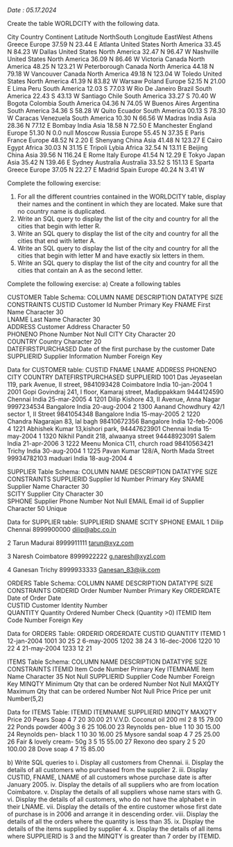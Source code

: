 
*Date : 05.17.2024*

Create the table WORLDCITY with the following data.
 
City	Country	Continent	Latitude	NorthSouth	Longitude	EastWest
Athens	Greece	Europe	37.59	N	23.44	E
Atlanta	United States	North America	33.45	N	84.23	W
Dallas	United States	North America	32.47	N	96.47	W
Nashville	United States	North America	36.09	N	86.46	W
Victoria	Canada	North America	48.25	N	123.21	W
Peterborough	Canada	North America	44.18	N	79.18	W
Vancouver	Canada	North America	49.18	N	123.04	W
Toledo	United States	North America	41.39	N	83.82	W
Warsaw	Poland	Europe	52.15	N	21.00	E
Lima	Peru	South America	12.03	S	77.03	W
Rio De Janeiro	Brazil	South America	22.43	S	43.13	W
Santiago	Chile	South America	33.27	S	70.40	W
Bogota	Colombia	South America	04.36	N	74.05	W
Buenos Aires	Argentina	South America	34.36	S	58.28	W
Quito	Ecuador	South America	00.13	S	78.30	W
Caracas	Venezuela	South America	10.30	N	66.56	W
Madras	India	Asia	28.36	N	77.12	E
Bombay	India	Asia	18.58	N	72.50	E
Manchester	England	Europe	51.30	N	0.0	null
Moscow	Russia	Europe	55.45	N	37.35	E
Paris	France	Europe	48.52	N	2.20	E
Shenyang	China	Asia	41.48	N	123.27	E
Cairo	Egypt	Africa	30.03	N	31.15	E
Tripoli	Lybia	Africa	32.54	N	13.11	E
Beijing	China	Asia	39.56	N	116.24	E
Rome	Italy	Europe	41.54	N	12.29	E
Tokyo	Japan	Asia	35.42	N	139.46	E
Sydney	Australia	Australia	33.52	S	151.13	E
Sparta	Greece	Europe	37.05	N	22.27	E
Madrid	Spain	Europe	40.24	N	3.41	W
 
Complete the following exercise:
1.	For all the different countries contained in the WORLDCITY table, display their names and the continent in which they are located. Make sure that no country name is duplicated.
1.	Write an SQL query to display the list of the city and country for all the cities that begin with letter R.
2.	Write an SQL query to display the list of the city and country for all the cities that end with letter A.
3.	Write an SQL query to display the list of the city and country for all the cities that begin with letter M and have exactly six letters in them.
4.	Write an SQL query to display the list of the city and country for all the cities that contain an A as the second letter. 
 
Complete the following exercise:
a)	Create a following tables

CUSTOMER Table Schema:
COLUMN NAME	DESCRIPTION	DATATYPE	SIZE	CONSTRAINTS
CUSTID	Customer Id	Number		Primary Key
FNAME	First Name	Character	30	
LNAME	Last Name	Character	30	
ADDRESS	Customer Address 	Character	50	
PHONENO	Phone	Number		Not Null
CITY	City	Character	20	
COUNTRY	Country	Character	20	
DATEFIRSTPURCHASED	Date of the first purchase by the customer	Date		
SUPPLIERID	Supplier Information	Number		Foreign Key 

Data for CUSTOMER table:
CUSTID	FNAME	LNAME	ADDRESS	PHONENO	CITY	COUNTRY	DATEFIRSTPURCHASED	SUPPLIERID
1001	Das	Jeyaseelan	119, park Avenue, II street,	9841093428	Coimbatore	India	10-jan-2004	1
2001	Gopi	Govindraj	241, I floor, Kamaraj street, Madippakkam	9444124590	Chennai	India	25-mar-2005	4
1201	Dilip	Kishore	43, II Avenue, Anna Nagar	9997234534	Bangalore	India	20-aug-2004	2
1300	Aanand	Chowdhury	42/1 sector 1, II Street	9841054348	Bangalore	India	15-may-2005	2
1220	Chandra	Nagarajan	83, lal bagh	98410672356	Bangalore	India	12-feb-2006	4
1221	Abhishek	Kumar	13,kishori park,	94447623901	Chennai	India	15-may-2004	1
1320	Nikhil	Pandit	218, alwaanya street	94448923091	Salem	India	21-apr-2006	3
1222	Meenu	Monica	C11, church road	98410563421	Trichy	India	30-aug-2004	1
1225	Pavan	Kumar	128/A, North Mada Street	99934782103	maduari	India	18-aug-2004	4



SUPPLIER Table Schema:
COLUMN NAME	DESCRIPTION	DATATYPE	SIZE	CONSTRAINTS
SUPPLIERID	Supplier Id	Number		Primary Key
SNAME	Supplier Name	Character	30	
SCITY	Supplier City	Character	30	
SPHONE	Supplier Phone	Number		Not Null
EMAIL	Email id of Supplier	Character	50	Unique



Data for SUPPLIER table:
SUPPLIERID	SNAME	SCITY	SPHONE	EMAIL
1	Dilip	Chennai	8999900000	dilip@abc.co.in

2	Tarun	Madurai	8999911111	tarun@xyz.com

3	Naresh	Coimbatore	8999922222	g.naresh@xyzl.com

4	Ganesan	Trichy	8999933333	Ganesan_83@ijk.com


 
ORDERS Table Schema:
COLUMN NAME	DESCRIPTION	DATATYPE	SIZE	CONSTRAINTS
ORDERID	Order Number	Number		Primary Key
ORDERDATE	Date of Order	Date		
CUSTID	Customer Identity	Number		
QUANTITY	Quantity Ordered	Number		Check (Quantity >0)
ITEMID	Item Code	Number		Foreign Key

Data for ORDERS Table:
ORDERID	ORDERDATE	CUSTID	QUANTITY	ITEMID
1	12-jan-2004	1001	30	25
2	6-may-2005	1202	38	24
3	16-dec-2006	1220	10	22
4	21-may-2004	1233	12	21

ITEMS Table Schema:
COLUMN NAME	DESCRIPTION	DATATYPE	SIZE	CONSTRAINTS
ITEMID	Item Code	Number		Primary Key
ITEMNAME	Item Name	Character	35	Not Null
SUPPLIERID	Supplier Code	Number		Foreign Key
MINQTY	Minimum Qty that can be ordered	Number		Not Null
MAXQTY	Maximum Qty that can be ordered	Number		Not Null
Price	Price per unit	Number(5,2)		

Data for ITEMS Table:
ITEMID	ITEMNAME	SUPPLIERID	MINQTY	MAXQTY	Price
20	Pears Soap	4	7	20	30.00
21	V.V.D. Coconut oil 200 ml	2	8	15	79.00
22	Ponds powder 400g	3	6	25	106.00
23	Reynolds pen- blue	1	10	30	15.00
24	Reynolds pen- black	1	10	30	16.00
25	Mysore sandal soap	4	7	25	25.00
26	Fair & lovely cream- 50g	3	5	15	55.00
27	Rexono deo spary	2	5	20	100.00
28	Dove soap	4	7	15	85.00


b)	Write SQL queries to
i.	Display all customers from Chennai.
ii.	Display the details of all customers who purchased from the supplier 2.
iii.	Display CUSTID, FNAME, LNAME of all customers whose purchase date is after January 2005.
iv.	Display the details of all suppliers who are from location Coimbatore.
v.	Display the details of all suppliers whose name stars with G.
vi.	Display the details of all customers, who do not have the alphabet e in their LNAME.
vii.	Display the details of the entire customer whose first date of purchase is in 2006 and arrange it in descending order.
viii.	Display the details of all the orders where the quantity is less than 35.
ix.	Display the details of the items supplied by supplier 4.
x.	Display the details of all items where SUPPLIERID is 3 and the MINQTY is greater than 7 order by ITEMID.
